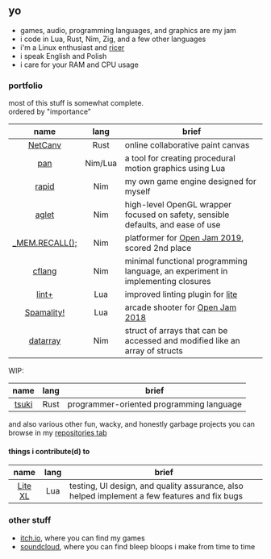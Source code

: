 ## yo

- games, audio, programming languages, and graphics are my jam
- i code in Lua, Rust, Nim, Zig, and a few other languages
- i'm a Linux enthusiast and [ricer](https://github.com/liquidev/rice-archive)
- i speak English and Polish
- i care for your RAM and CPU usage

### portfolio

most of this stuff is somewhat complete.  
ordered by "importance"

| name | lang | brief |
| :-: | :-: | --- |
| [NetCanv](https://github.com/liquidev/netcanv) | Rust | online collaborative paint canvas |
| [pan](https://github.com/liquidev/pan) | Nim/Lua | a tool for creating procedural motion graphics using Lua |
| [rapid](https://github.com/liquidev/rapid) | Nim | my own game engine designed for myself |
| [aglet](https://github.com/liquidev/aglet) | Nim | high-level OpenGL wrapper focused on safety, sensible defaults, and ease of use |
| [\_MEM.RECALL();](https://github.com/liquidev/memrecall) | Nim | platformer for [Open Jam 2019](https://itch.io/jam/open-jam-2019), scored 2nd place |
| [cflang](https://github.com/liquidev/cflang) | Nim | minimal functional programming language, an experiment in implementing closures |
| [lint+](https://github.com/liquidev/lintplus) | Lua | improved linting plugin for [lite](https://github.com/rxi/lite) |
| [Spamality!](https://github.com/liquidev/spamality) | Lua | arcade shooter for [Open Jam 2018](https://itch.io/jam/open-jam-2018) |
| [datarray](https://github.com/liquidev/datarray) | Nim | struct of arrays that can be accessed and modified like an array of structs |

WIP:

| name | lang | brief |
| :-: | :-: | --- |
| [tsuki](https://github.com/liquidev/tsuki) | Rust | programmer-oriented programming language |

and also various other fun, wacky, and honestly garbage projects you can browse in my [repositories tab](https://github.com/liquidev?tab=repositories)

#### things i contribute(d) to

| name | lang | brief |
| :-: | :-: | --- |
| [Lite XL](https://github.com/franko/lite-xl) | Lua | testing, UI design, and quality assurance, also helped implement a few features and fix bugs |

### other stuff

- [itch.io](https://lqdev.itch.io/), where you can find my games
- [soundcloud](https://soundcloud.com/daknus), where you can find bleep bloops i make from time to time

<!-- oh hello there lurker! glad to see you.
     i didn't put any easter eggs here yet, check back later. -->
